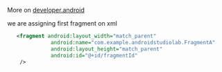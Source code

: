 

More on [developer.android](https://developer.android.com/guide/fragments)


we are assigning first fragment on xml 
````xml
   <fragment android:layout_width="match_parent"
              android:name="com.example.androidstudiolab.FragmentA"
              android:layout_height="match_parent"
              android:id="@+id/fragmentId"
    />
````